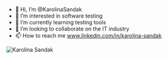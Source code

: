 - 👋 Hi, I’m @KarolinaSandak
- 👀 I’m interested in software testing
- 🌱 I’m currently learning testing tools
- 💞️ I’m looking to collaborate on the IT industry
- 📫 How to reach me www.linkedin.com/in/karolina-sandak


![Karolina Sandak](https://media.istockphoto.com/id/1280360303/pl/wektor/rozwój-kariery-lub-ikona-koncepcji-drabiny-kariery-symbol-awansu-pracowników.jpg?s=612x612&w=0&k=20&c=cMezaBgLS3GQdpXj8Wik9INoqvOwyPRORPOfZJck0MM=)

<!---
KarolinaSandak/KarolinaSandak is a ✨ special ✨ repository because its `README.md` (this file) appears on your GitHub profile.
You can click the Preview link to take a look at your changes.
--->
